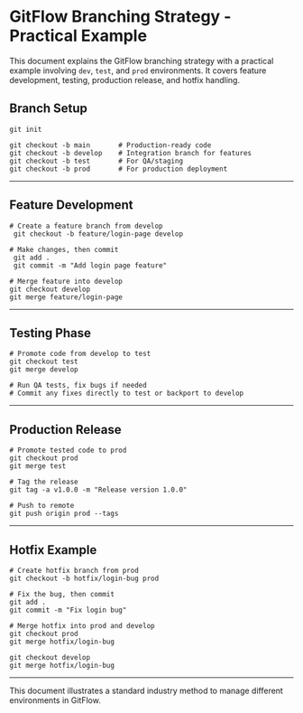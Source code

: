 
# GitFlow Branching Strategy - Practical Example

This document explains the GitFlow branching strategy with a practical example involving `dev`, `test`, and `prod` environments. It covers feature development, testing, production release, and hotfix handling.

## Branch Setup
```
git init

git checkout -b main       # Production-ready code
git checkout -b develop    # Integration branch for features
git checkout -b test       # For QA/staging
git checkout -b prod       # For production deployment
```
---

## Feature Development

```
# Create a feature branch from develop
 git checkout -b feature/login-page develop

# Make changes, then commit
 git add .
 git commit -m "Add login page feature"

# Merge feature into develop
git checkout develop
git merge feature/login-page
```
---

## Testing Phase

```
# Promote code from develop to test
git checkout test
git merge develop

# Run QA tests, fix bugs if needed
# Commit any fixes directly to test or backport to develop
```
---

## Production Release

```
# Promote tested code to prod
git checkout prod
git merge test

# Tag the release
git tag -a v1.0.0 -m "Release version 1.0.0"

# Push to remote
git push origin prod --tags
```
---

## Hotfix Example

```
# Create hotfix branch from prod
git checkout -b hotfix/login-bug prod

# Fix the bug, then commit
git add .
git commit -m "Fix login bug"

# Merge hotfix into prod and develop
git checkout prod
git merge hotfix/login-bug

git checkout develop
git merge hotfix/login-bug
```

---

This document illustrates a standard industry method to manage different environments in GitFlow.
